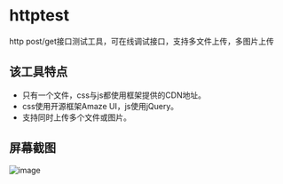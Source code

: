 # httptest
http post/get接口测试工具，可在线调试接口，支持多文件上传，多图片上传

	

## 该工具特点

* 只有一个文件，css与js都使用框架提供的CDN地址。
* css使用开源框架Amaze UI，js使用jQuery。
* 支持同时上传多个文件或图片。

## 屏幕截图

![image](https://raw.githubusercontent.com/onanying/httptest/master/Screenshot/test.png)
